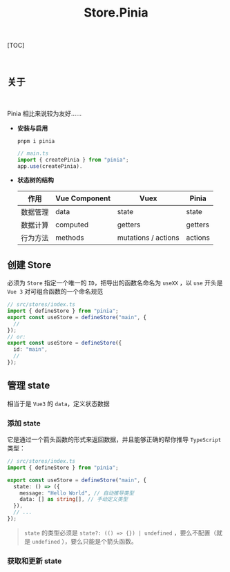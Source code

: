 <h1 align="center"><b>Store.Pinia</b></h1><br>

[TOC]

<br>

## 关于

&emsp;&emsp;

Pinia 相比来说较为友好......

- **安装与启用**
  ```batch {.line-numbers}
  pnpm i pinia
  ```
  ```ts {.line-numbers}
  // main.ts
  import { createPinia } from "pinia";
  app.use(createPinia).
  ```
- **状态树的结构**
    <table><thead><tr><th >作用</th><th >Vue Component</th><th >Vuex</th><th >Pinia</th></tr></thead><tbody><tr><td >数据管理</td><td >data</td><td >state</td><td >state</td></tr><tr><td >数据计算</td><td >computed</td><td >getters</td><td >getters</td></tr><tr><td >行为方法</td><td >methods</td><td >mutations / actions</td><td >actions</td></tr></tbody></table>

## 创建 Store

必须为 `Store` 指定一个唯一的 `ID`，把导出的函数名命名为 `useXX` ，以 `use` 开头是 `Vue 3` 对可组合函数的一个命名规范

```ts {.line-numbers}
// src/stores/index.ts
import { defineStore } from "pinia";
export const useStore = defineStore("main", {
  //
});
// or:
export const useStore = defineStore({
  id: "main",
  //
});
```

## 管理 state

相当于是 `Vue3` 的 `data`，定义状态数据

### 添加 state

它是通过一个箭头函数的形式来返回数据，并且能够正确的帮你推导 `TypeScript` 类型：

```ts {.line-numbers}
// src/stores/index.ts
import { defineStore } from "pinia";

export const useStore = defineStore("main", {
  state: () => ({
    message: "Hello World", // 自动推导类型
    data: [] as string[], // 手动定义类型
  }),
  // ...
});
```

> `state` 的类型必须是 `state?: (() => {}) | undefined` ，要么不配置（就是 `undefined` ），要么只能是个箭头函数。

### 获取和更新 state
